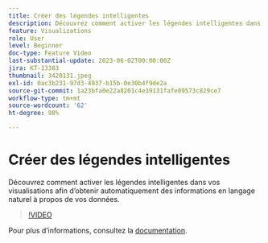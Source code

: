 ```yaml
---
title: Créer des légendes intelligentes
description: Découvrez comment activer les légendes intelligentes dans vos visualisations afin d’obtenir automatiquement des informations en langage naturel à propos de vos données.
feature: Visualizations
role: User
level: Beginner
doc-type: Feature Video
last-substantial-update: 2023-06-02T00:00:00Z
jira: KT-13383
thumbnail: 3420131.jpeg
exl-id: 0ac3b231-97d3-4937-b15b-0e30b4f9de2a
source-git-commit: 1a23bfa0e22a8201c4e39131fafe09573c829ce7
workflow-type: tm+mt
source-wordcount: '62'
ht-degree: 98%

---
```


# Créer des légendes intelligentes

Découvrez comment activer les légendes intelligentes dans vos visualisations afin d’obtenir automatiquement des informations en langage naturel à propos de vos données.

>[!VIDEO](https://video.tv.adobe.com/v/3420131/?learn=on)

Pour plus dʼinformations, consultez la [documentation](https://experienceleague.adobe.com/docs/analytics-platform/using/cja-workspace/visualizations/intelligent-captions.html?lang=en).

